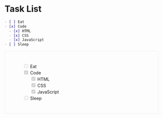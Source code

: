 Task List
====

```markdown
- [ ] Eat
- [x] Code
  - [x] HTML
  - [x] CSS
  - [x] JavaScript
- [ ] Sleep
```

<div id="app" class="demo" style="
    border: 1px solid #eee;
    border-radius: 2px;
    padding: 25px 35px;
    margin-top: 1em;
    margin-bottom: 40px;
    line-height: 1.5em;
    -webkit-user-select: none;
    -moz-user-select: none;
    -ms-user-select: none;
    user-select: none;
    overflow-x: auto;
"><ul><li style="list-style: none"><input type="checkbox" disabled=""> Eat</li><li style="list-style: none"><input type="checkbox" disabled="" checked=""> Code<ul style="margin:0"><li style="list-style: none"><input type="checkbox" disabled="" checked=""> HTML</li><li style="list-style: none"><input type="checkbox" disabled="" checked=""> CSS</li><li style="list-style: none"><input type="checkbox" disabled="" checked=""> JavaScript</li></ul></li><li style="list-style: none"><input type="checkbox" disabled=""> Sleep</li></ul></div>
